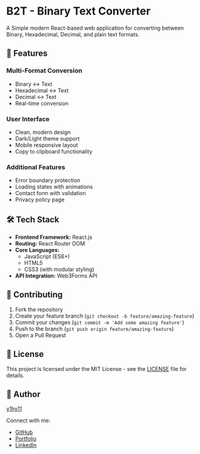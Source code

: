 # B2T - Binary Text Converter

A Simple modern React-based web application for converting between Binary, Hexadecimal, Decimal, and plain text formats.

## 🚀 Features

### Multi-Format Conversion

- Binary ↔ Text
- Hexadecimal ↔ Text
- Decimal ↔ Text
- Real-time conversion

### User Interface

- Clean, modern design
- Dark/Light theme support
- Mobile responsive layout
- Copy to clipboard functionality

### Additional Features

- Error boundary protection
- Loading states with animations
- Contact form with validation
- Privacy policy page

## 🛠️ Tech Stack

- **Frontend Framework:** React.js
- **Routing:** React Router DOM
- **Core Languages:** 
  - JavaScript (ES6+)
  - HTML5
  - CSS3 (with modular styling)
- **API Integration:** Web3Forms API

## 🤝 Contributing

1. Fork the repository
2. Create your feature branch (`git checkout -b feature/amazing-feature`)
3. Commit your changes (`git commit -m 'Add some amazing feature'`)
4. Push to the branch (`git push origin feature/amazing-feature`)
5. Open a Pull Request

## 📄 License

This project is licensed under the MIT License - see the [LICENSE](License) file for details.

## 👤 Author

[y1hy11](https://y1hy11.github.io)

Connect with me:

- [GitHub](https://github.com/Y1hy11)
- [Portfolio](https://y1hy11.github.io)
- [LinkedIn](https://www.linkedin.com/in/yahya-elalaoui)